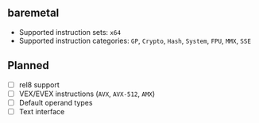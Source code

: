 ## baremetal
- Supported instruction sets: `x64`
- Supported instruction categories: `GP`, `Crypto`, `Hash`, `System`, `FPU`, `MMX`, `SSE`
## Planned
- [ ] rel8 support
- [ ] VEX/EVEX instructions (`AVX`, `AVX-512`, `AMX`)
- [ ] Default operand types
- [ ] Text interface
